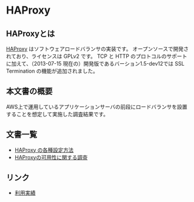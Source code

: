 # HAProxy

## HAProxyとは
[HAProxy](http://haproxy.1wt.eu/) はソフトウェアロードバランサの実装です。
オープンソースで開発されており、ライセンスは GPLv2 です。
TCP と HTTP のプロトコルのサポートに加えて、（2013-07-15 現在の）開発版であるバーション1.5-dev12では SSL Termination の機能が追加されました。

## 本文書の概要
AWS上で運用しているアプリケーションサーバの前段にロードバランサを設置することを想定して実施した調査結果です。

## 文書一覧
* [HAProxy の各種設定方法](https://github.com/worksap-ate/demo/blob/master/HAProxy-%E3%81%AE%E5%90%84%E7%A8%AE%E8%A8%AD%E5%AE%9A%E6%96%B9%E6%B3%95.md)
* [HAProxyの可用性に関する調査](https://github.com/worksap-ate/demo/blob/master/HAProxy%E3%81%AE%E5%8F%AF%E7%94%A8%E6%80%A7%E3%81%AB%E9%96%A2%E3%81%99%E3%82%8B%E8%AA%BF%E6%9F%BB.md)

## リンク
* [利用実績](http://haproxy.1wt.eu/they-use-it.html)
